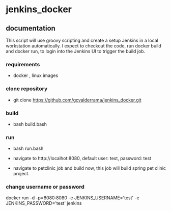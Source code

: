 # jenkins_docker

## documentation

This script will use groovy scripting and create a setup Jenkins in a local workstation automatically. I expect to checkout the code, run docker build and docker run, to login into the Jenkins UI to trigger the build job.

### requirements

- docker , linux images 

### clone repository 

- git clone https://github.com/gcvalderrama/jenkins_docker.git

### build 

- bash build.bash

### run 

- bash run.bash

* navigate to http://localhot:8080, 
default user: test, password: test

* navigate to petclinic job and build now, this job will build spring pet clinic project.

### change username or password 

docker run -d -p=8080:8080 -e JENKINS_USERNAME='test' -e JENKINS_PASSWORD='test' jenkins 
